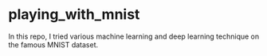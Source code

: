 # playing_with_mnist


In this repo, I tried various machine learning and deep learning technique on the famous MNIST dataset.
